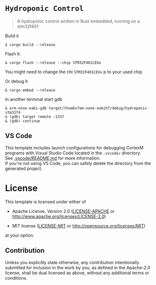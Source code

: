 # `Hydroponic Control`

> A hydroponic control written in Rust embedded, running on a stm32f401


Build it

``` console
$ cargo build --release
```

Flash it:

```console
& cargo flash --release --chip STM32F401CEUx
```

You might need to change the chi `STM32F401CEUx` p to your used chip

Or debug it

```console
& cargo embed --release
```

In another terminal start gdb

```console
& arm-none-eabi-gdb target/thumbv7em-none-eabihf/debug/hydroponic-stm32f4
& (gdb) target remote :1337
& (gdb) continue
```

## VS Code

This template includes launch configurations for debugging CortexM programs with Visual Studio Code located in
the `.vscode/` directory.  
See [.vscode/README.md](./.vscode/README.md) for more information.  
If you're not using VS Code, you can safely delete the directory from the generated project.

# License

This template is licensed under either of

- Apache License, Version 2.0 ([LICENSE-APACHE](LICENSE-APACHE) or
  http://www.apache.org/licenses/LICENSE-2.0)

- MIT license ([LICENSE-MIT](LICENSE-MIT) or http://opensource.org/licenses/MIT)

at your option.

## Contribution

Unless you explicitly state otherwise, any contribution intentionally submitted
for inclusion in the work by you, as defined in the Apache-2.0 license, shall be
dual licensed as above, without any additional terms or conditions.
